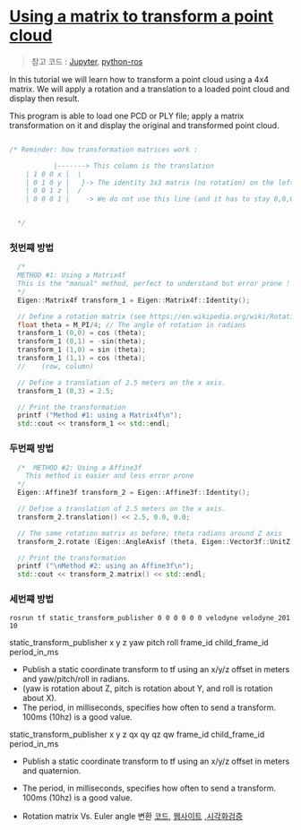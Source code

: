 # [Using a matrix to transform a point cloud](http://pointclouds.org/documentation/tutorials/matrix_transform.php#matrix-transform)

> 참고 코드 : [Jupyter](./%20Using%20a%20matrix%20to%20transform%20a%20point%20cloud.ipynb), [python-ros](./icp.py)


In this tutorial we will learn how to transform a point cloud using a 4x4 matrix. We will apply a rotation and a translation to a loaded point cloud and display then result.

This program is able to load one PCD or PLY file; apply a matrix transformation on it and display the original and transformed point cloud.


```cpp

/* Reminder: how transformation matrices work :

           |-------> This column is the translation
    | 1 0 0 x |  \
    | 0 1 0 y |   }-> The identity 3x3 matrix (no rotation) on the left
    | 0 0 1 z |  /
    | 0 0 0 1 |    -> We do not use this line (and it has to stay 0,0,0,1)


  */

```

### 첫번쨰 방법 

```cpp
  /*
  METHOD #1: Using a Matrix4f
  This is the "manual" method, perfect to understand but error prone !
  */
  Eigen::Matrix4f transform_1 = Eigen::Matrix4f::Identity();

  // Define a rotation matrix (see https://en.wikipedia.org/wiki/Rotation_matrix)
  float theta = M_PI/4; // The angle of rotation in radians
  transform_1 (0,0) = cos (theta);
  transform_1 (0,1) = -sin(theta);
  transform_1 (1,0) = sin (theta);
  transform_1 (1,1) = cos (theta);
  //    (row, column)

  // Define a translation of 2.5 meters on the x axis.
  transform_1 (0,3) = 2.5;

  // Print the transformation
  printf ("Method #1: using a Matrix4f\n");
  std::cout << transform_1 << std::endl;
```

### 두번째 방법 

```cpp
  /*  METHOD #2: Using a Affine3f
    This method is easier and less error prone
  */
  Eigen::Affine3f transform_2 = Eigen::Affine3f::Identity();

  // Define a translation of 2.5 meters on the x axis.
  transform_2.translation() << 2.5, 0.0, 0.0;

  // The same rotation matrix as before; theta radians around Z axis
  transform_2.rotate (Eigen::AngleAxisf (theta, Eigen::Vector3f::UnitZ()));

  // Print the transformation
  printf ("\nMethod #2: using an Affine3f\n");
  std::cout << transform_2.matrix() << std::endl;
```



### 세번쨰 방법 

`rosrun tf static_transform_publisher 0 0 0 0 0 0 velodyne velodyne_201 10`

static_transform_publisher x y z yaw pitch roll frame_id child_frame_id period_in_ms
- Publish a static coordinate transform to tf using an x/y/z offset in meters and yaw/pitch/roll in radians. 
- (yaw is rotation about Z, pitch is rotation about Y, and roll is rotation about X). 
- The period, in milliseconds, specifies how often to send a transform. 100ms (10hz) is a good value.

static_transform_publisher x y z qx qy qz qw frame_id child_frame_id  period_in_ms
- Publish a static coordinate transform to tf using an x/y/z offset in meters and quaternion. 
- The period, in milliseconds, specifies how often to send a transform. 100ms (10hz) is a good value.


- Rotation matrix Vs. Euler angle 변환 [코드](https://www.learnopencv.com/rotation-matrix-to-euler-angles/), [웹사이트](https://www.andre-gaschler.com/rotationconverter/) ,[시각화검증](http://danceswithcode.net/engineeringnotes/rotations_in_3d/demo3D/rotations_in_3d_tool.html)


